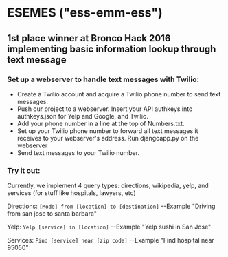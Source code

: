 # ESEMES ("ess-emm-ess")
## 1st place winner at Bronco Hack 2016 implementing basic information lookup through text message

### Set up a webserver to handle text messages with Twilio:
- Create a Twilio account and acquire a Twilio phone number to send text messages.
- Push our project to a webserver. Insert your API authkeys into authkeys.json for Yelp and Google, and Twilio.
- Add your phone number in a line at the top of Numbers.txt.
- Set up your Twilio phone number to forward all text messages it receives to your webserver's address. Run djangoapp.py on the webserver
- Send text messages to your Twilio number.

### Try it out:
Currently, we implement 4 query types: directions, wikipedia, yelp, and services (for stuff like hospitals, lawyers, etc)

Directions: `[Mode] from [location] to [destination]`
--Example "Driving from san jose to santa barbara"

Yelp: `Yelp [service] in [location]`
--Example "Yelp sushi in San Jose"

Services: `Find [service] near [zip code]`
--Example "Find hospital near 95050"
